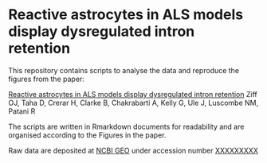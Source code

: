 # Reactive astrocytes in ALS models display dysregulated intron retention

This repository contains scripts to analyse the data and reproduce the figures from the paper:

[Reactive astrocytes in ALS models display dysregulated intron retention](biorxiv)
Ziff OJ, Taha D, Crerar H, Clarke B, Chakrabarti A, Kelly G, Ule J, Luscombe NM, Patani R

The scripts are written in Rmarkdown documents for readability and are organised according to the Figures in the paper.

Raw data are deposited at [NCBI GEO](https://www.ncbi.nlm.nih.gov/geo/query/acc.cgi) under accession number [XXXXXXXXX](LINK%20HERE)
